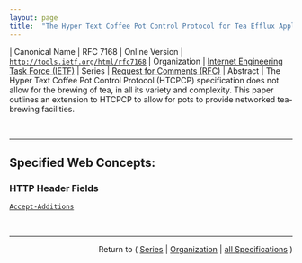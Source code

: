 ```yaml
---
layout: page
title:  "The Hyper Text Coffee Pot Control Protocol for Tea Efflux Appliances (HTCPCP-TEA)"
---
```


| Canonical Name | RFC 7168
| Online Version | [`http://tools.ietf.org/html/rfc7168`](http://tools.ietf.org/html/rfc7168)
| Organization | [Internet Engineering Task Force (IETF)](..  "List of specification series by this organization")
| Series | [Request for Comments (RFC)](.  "List of specifications in this series")
| Abstract | The Hyper Text Coffee Pot Control Protocol (HTCPCP) specification does not allow for the brewing of tea, in all its variety and complexity. This paper outlines an extension to HTCPCP to allow for pots to provide networked tea-brewing facilities.

<br/>
<hr/>

## Specified Web Concepts:

### HTTP Header Fields

[`Accept-Additions`](/concepts/http-header/Accept-Additions "It has been observed that some users of blended teas have an occasional preference for teas brewed as an emulsion of cane sugar with hints of water. To allow for this circumstance, the Accept-Additions header field defined in the base HTCPCP specification is updated to allow the following options.")



<br/>
<hr/>

<p style="text-align: right">Return to ( <a href="./">Series</a> | <a href="../">Organization</a> | <a href="../../">all Specifications</a> )</p>